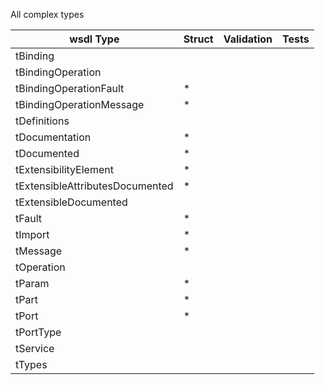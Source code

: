 All complex types

| wsdl Type | Struct | Validation | Tests |
| -------- | ------ | ---------- | ----- |
|tBinding
|tBindingOperation
|tBindingOperationFault | * |
|tBindingOperationMessage | * |
|tDefinitions
|tDocumentation | * |
|tDocumented | * |
|tExtensibilityElement | * |
|tExtensibleAttributesDocumented | * |
|tExtensibleDocumented
|tFault | * |
|tImport | * |
|tMessage | * |
|tOperation
|tParam | * |
|tPart | * |
|tPort | * |
|tPortType
|tService
|tTypes